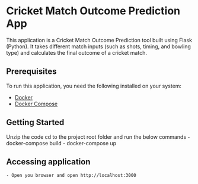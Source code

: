# Cricket Match Outcome Prediction App

This application is a Cricket Match Outcome Prediction tool built using Flask (Python). It takes different match inputs (such as shots, timing, and bowling type) and calculates the final outcome of a cricket match.

## Prerequisites

To run this application, you need the following installed on your system:

- [Docker](https://www.docker.com/)
- [Docker Compose](https://docs.docker.com/compose/install/)

## Getting Started

Unzip the code
    cd to the project root folder and run the below commands
    - docker-compose build
    - docker-compose up

## Accessing application
    - Open you browser and open http://localhost:3000
